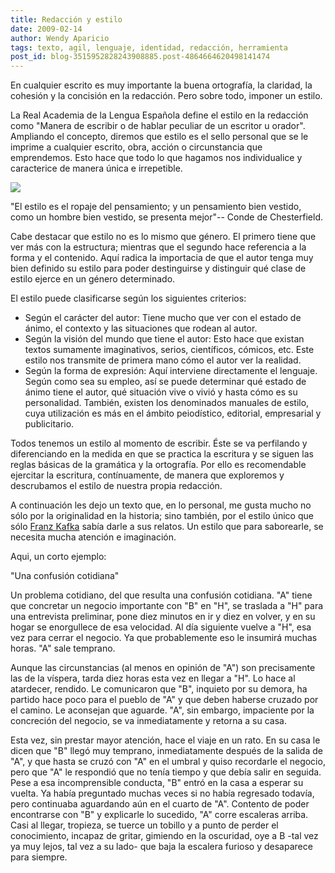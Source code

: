 ```yaml
---
title: Redacción y estilo
date: 2009-02-14
author: Wendy Aparicio
tags: texto, agil, lenguaje, identidad, redacción, herramienta
post_id: blog-3515952828243908885.post-4864664620498141474
---
```


En cualquier escrito es muy importante la buena ortografía, la claridad, la cohesión y la concisión en la redacción. Pero sobre todo, imponer un estilo.

La Real Academia de la Lengua Española define el estilo en la redacción como "Manera de escribir o de hablar peculiar de un escritor u orador". Ampliando el concepto, diremos que estilo es el sello personal que se le imprime a cualquier escrito, obra, acción o circunstancia que emprendemos. Esto hace que todo lo que hagamos nos individualice y caracterice de manera única e irrepetible.

![](http://2.bp.blogspot.com/_JbB9KsZ238w/SZYvPkKv-PI/AAAAAAAAAT0/4-JCGbjyDpc/s320/pluma.bmp)

"El estilo es el ropaje del pensamiento; y un pensamiento bien vestido, como un hombre bien vestido, se presenta mejor"-- Conde de Chesterfield.

Cabe destacar que estilo no es lo mismo que género. El primero tiene que ver más con la estructura; mientras que el segundo hace referencia a la forma y el contenido. Aquí radica la importacia de que el autor tenga muy bien definido su estilo para poder destinguirse y distinguir qué clase de estilo ejerce en un género determinado.

El estilo puede clasificarse según los siguientes criterios:

- Según el carácter del autor: Tiene mucho que ver con el estado de ánimo, el contexto y las situaciones que rodean al autor.
- Según la visión del mundo que tiene el autor: Esto hace que existan textos sumamente imaginativos, serios, científicos, cómicos, etc. Este estilo nos transmite de primera mano cómo el autor ver la realidad.
- Según la forma de expresión: Aquí interviene directamente el lenguaje. Según como sea su empleo, así se puede determinar qué estado de ánimo tiene el autor, qué situación vive o vivió y hasta cómo es su personalidad.
También, existen los denominados manuales de estilo, cuya utilización es más en el ámbito peiodístico, editorial, empresarial y publicitario.

Todos tenemos un estilo al momento de escribir. Éste se va perfilando y diferenciando en la medida en que se practica la escritura y se siguen las reglas básicas de la gramática y la ortografía. Por ello es recomendable ejercitar la escritura, contínuamente, de manera que exploremos y descrubamos el estilo de nuestra propia redacción.

A continuación les dejo un texto que, en lo personal, me gusta mucho no sólo por la originalidad en la historia; sino también, por el estilo único que sólo [Franz Kafka](http://es.wikipedia.org/wiki/Kafka) sabía darle a sus relatos. Un estilo que para saborearle, se necesita mucha atención e imaginación.

Aqui, un corto ejemplo:

"Una confusión cotidiana"

Un problema cotidiano, del que resulta una confusión cotidiana. "A" tiene que concretar un negocio importante con "B" en "H", se traslada a "H" para una entrevista preliminar, pone diez minutos en ir y diez en volver, y en su hogar se enorgullece de esa velocidad. Al día siguiente vuelve a "H", esa vez para cerrar el negocio. Ya que probablemente eso le insumirá muchas horas. "A" sale temprano.

Aunque las circunstancias (al menos en opinión de "A") son precisamente las de la víspera, tarda diez horas esta vez en llegar a "H". Lo hace al atardecer, rendido. Le comunicaron que "B", inquieto por su demora, ha partido hace poco para el pueblo de "A" y que deben haberse cruzado por el camino. Le aconsejan que aguarde. "A", sin embargo, impaciente por la concreción del negocio, se va inmediatamente y retorna a su casa.

Esta vez, sin prestar mayor atención, hace el viaje en un rato. En su casa le dicen que "B" llegó muy temprano, inmediatamente después de la salida de "A", y que hasta se cruzó con "A" en el umbral y quiso recordarle el negocio, pero que "A" le respondió que no tenía tiempo y que debía salir en seguida. Pese a esa incomprensible conducta, "B" entró en la casa a esperar su vuelta. Ya había preguntado muchas veces si no había regresado todavía, pero continuaba aguardando aún en el cuarto de "A". Contento de poder encontrarse con "B" y explicarle lo sucedido, "A" corre escaleras arriba. Casi al llegar, tropieza, se tuerce un tobillo y a punto de perder el conocimiento, incapaz de gritar, gimiendo en la oscuridad, oye a B -tal vez ya muy lejos, tal vez a su lado- que baja la escalera furioso y desaparece para siempre.